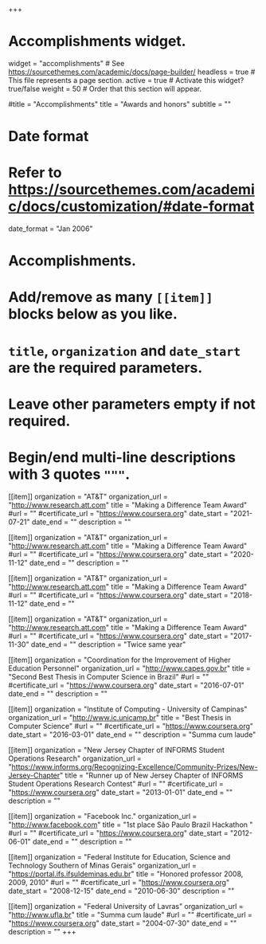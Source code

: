 +++
# Accomplishments widget.
widget = "accomplishments"  # See https://sourcethemes.com/academic/docs/page-builder/
headless = true  # This file represents a page section.
active = true  # Activate this widget? true/false
weight = 50  # Order that this section will appear.

#title = "Accomplish&shy;ments"
title = "Awards and honors"
subtitle = ""

# Date format
#   Refer to https://sourcethemes.com/academic/docs/customization/#date-format
date_format = "Jan 2006"

# Accomplishments.
#   Add/remove as many `[[item]]` blocks below as you like.
#   `title`, `organization` and `date_start` are the required parameters.
#   Leave other parameters empty if not required.
#   Begin/end multi-line descriptions with 3 quotes `"""`.

[[item]]
  organization = "AT&T"
  organization_url = "http://www.research.att.com"
  title = "Making a Difference Team Award"
  #url = ""
  #certificate_url = "https://www.coursera.org"
  date_start = "2021-07-21"
  date_end = ""
  description = ""

[[item]]
  organization = "AT&T"
  organization_url = "http://www.research.att.com"
  title = "Making a Difference Team Award"
  #url = ""
  #certificate_url = "https://www.coursera.org"
  date_start = "2020-11-12"
  date_end = ""
  description = ""

[[item]]
  organization = "AT&T"
  organization_url = "http://www.research.att.com"
  title = "Making a Difference Team Award"
  #url = ""
  #certificate_url = "https://www.coursera.org"
  date_start = "2018-11-12"
  date_end = ""

[[item]]
  organization = "AT&T"
  organization_url = "http://www.research.att.com"
  title = "Making a Difference Team Award"
  #url = ""
  #certificate_url = "https://www.coursera.org"
  date_start = "2017-11-30"
  date_end = ""
  description = "Twice same year"

[[item]]
  organization = "Coordination for the Improvement of Higher Education Personnel"
  organization_url = "http://www.capes.gov.br"
  title = "Second Best Thesis in Computer Science in Brazil"
  #url = ""
  #certificate_url = "https://www.coursera.org"
  date_start = "2016-07-01"
  date_end = ""
  description = ""

[[item]]
  organization = "Institute of Computing - University of Campinas"
  organization_url = "http://www.ic.unicamp.br"
  title = "Best Thesis in Computer Science"
  #url = ""
  #certificate_url = "https://www.coursera.org"
  date_start = "2016-03-01"
  date_end = ""
  description = "Summa cum laude"

[[item]]
  organization = "New Jersey Chapter of INFORMS Student Operations Research"
  organization_url = "https://www.informs.org/Recognizing-Excellence/Community-Prizes/New-Jersey-Chapter"
  title = "Runner up of New Jersey Chapter of INFORMS Student Operations Research Contest"
  #url = ""
  #certificate_url = "https://www.coursera.org"
  date_start = "2013-01-01"
  date_end = ""
  description = ""

[[item]]
  organization = "Facebook Inc."
  organization_url = "http://www.facebook.com"
  title = "1st place São Paulo Brazil Hackathon "
  #url = ""
  #certificate_url = "https://www.coursera.org"
  date_start = "2012-06-01"
  date_end = ""
  description = ""

[[item]]
  organization = "Federal Institute for Education, Science and Technology Southern of Minas Gerais"
  organization_url = "https://portal.ifs.ifsuldeminas.edu.br"
  title = "Honored professor 2008, 2009, 2010"
  #url = ""
  #certificate_url = "https://www.coursera.org"
  date_start = "2008-12-15"
  date_end = "2010-06-30"
  description = ""

[[item]]
  organization = "Federal University of Lavras"
  organization_url = "http://www.ufla.br"
  title = "Summa cum laude"
  #url = ""
  #certificate_url = "https://www.coursera.org"
  date_start = "2004-07-30"
  date_end = ""
  description = ""
+++
